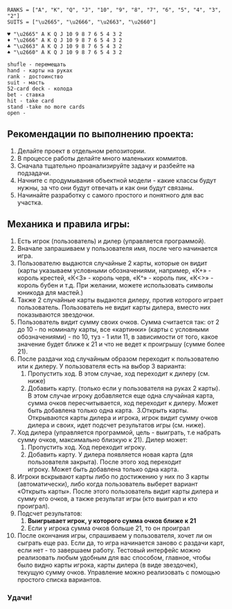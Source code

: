 ```
RANKS = ["A", "K", "Q", "J", "10", "9", "8", "7", "6", "5", "4", "3", "2"]
SUITS = ["\u2665", "\u2666", "\u2663", "\u2660"]
```
```
♥ "\u2665" A K Q J 10 9 8 7 6 5 4 3 2
♦ "\u2666" A K Q J 10 9 8 7 6 5 4 3 2
♣ "\u2663" A K Q J 10 9 8 7 6 5 4 3 2
♠ "\u2660" A K Q J 10 9 8 7 6 5 4 3 2
```
```
shufle - перемещать
hand - карты на руках
rank - достоинство
suit - масть
52-card deck - колода
bet - ставка
hit - take card
stand -take no more cards
open -
```
## Рекомендации по выполнению проекта:
1. Делайте проект в отдельном репозитории.
2. В процессе работы делайте много маленьких коммитов.
3. Сначала тщательно проанализируйте задачу и разбейте на подзадачи.
4. Начните с продумывания объектной модели - какие классы будут нужны, за что они будут отвечать и как они будут связаны.
5. Начинайте разработку с самого простого и понятного для вас участка.

## Механика и правила игры:
1. Есть игрок (пользователь) и дилер (управляется программой).
2. Вначале запрашиваем у пользователя имя, после чего начинается игра.
3. Пользователю выдаются случайные 2 карты, которые он видит (карты указываем условными обозначениями, например, «К+» - король крестей, «К<3» - король черв, «К^» - король пик, «К<>» - король бубен и т.д. При желании, можете использовать символы юникода для мастей.)
4. Также 2 случайные карты выдаются дилеру, против которого играет пользователь. Пользователь не видит карты дилера, вместо них показываются звездочки.
5. Пользователь видит сумму своих очков. Сумма считается так: от 2 до 10 - по номиналу карты, все «картинки» (карты с условными обозначениями) - по 10, туз - 1 или 11, в зависимости от того, какое значение будет ближе к 21 и что не ведет к проигрышу (сумме более 21).
6. После раздачи ход случайным образом переходит к пользователю или к дилеру. У пользователя есть на выбор 3 варианта:
	1. Пропустить ход. В этом случае, ход переходит к дилеру (см. ниже)
	2. Добавить карту. (только если у пользователя на руках 2 карты). В этом случае игроку добавляется еще одна случайная карта, сумма очков пересчитывается, ход переходит к дилеру. Может быть добавлена только одна карта. 
	3.Открыть карты. Открываются карты дилера и игрока, игрок видит сумму очков дилера и своих, идет подсчет результатов игры (см. ниже).
7. Ход дилера (управляется программой, цель - выиграть, т.е набрать сумму очков, максимально близкую к 21). Дилер может:
	1. Пропустить ход. Ход переходит игроку. 
	2. Добавить карту. У дилера появляется новая карта (для пользователя закрыта). После этого ход переходит игроку. Может быть добавлена только одна карта.
8. Игроки вскрывают карты либо по достижению у них по 3 карты (автоматически), либо когда пользователь выберет вариант «Открыть карты». После этого пользователь видит карты дилера и сумму его очков, а также результат игры (кто выиграл и кто проиграл).
9. Подсчет результатов:
	1. **Выигрывает игрок, у которого сумма очков ближе к 21**
	2. Если у игрока сумма очков больше 21, то он проиграл
10. После окончания игры, спрашиваем у пользователя, хочет ли он сыграть еще раз. Если да, то игра начинается заново с раздачи карт, если нет - то завершаем работу.
Тестовый интерфейс можно реализовать любым удобным для вас способом, главное, чтобы было видно карты игрока, карты дилера (в виде звездочек), текущую сумму очков. Управление можно реализовать с помощью простого списка вариантов.
 
### **Удачи!**
